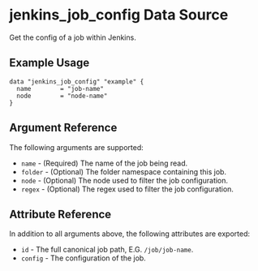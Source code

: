 # jenkins_job_config Data Source

Get the config of a job within Jenkins.

## Example Usage

```hcl
data "jenkins_job_config" "example" {
  name        = "job-name"
  node        = "node-name"
}
```

## Argument Reference

The following arguments are supported:

* `name` - (Required) The name of the job being read.
* `folder` - (Optional) The folder namespace containing this job.
* `node` - (Optional) The node used to filter the job configuration.
* `regex` - (Optional) The regex used to filter the job configuration.


## Attribute Reference

In addition to all arguments above, the following attributes are exported:

* `id` - The full canonical job path, E.G. `/job/job-name`.
* `config` - The configuration of the job.
